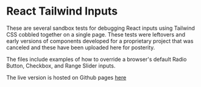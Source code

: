 # React Tailwind Inputs

These are several sandbox tests for debugging React inputs using Tailwind CSS cobbled together on a single page. These tests were leftovers and early versions of components  developed for a proprietary project that was canceled and these have been uploaded here for posterity.

The files include examples of how to override a browser's default Radio Button, Checkbox, and Range Slider inputs.

The live version is hosted on Github pages [here](https://pseudosma.github.io/react-tailwind-inputs-example/)
